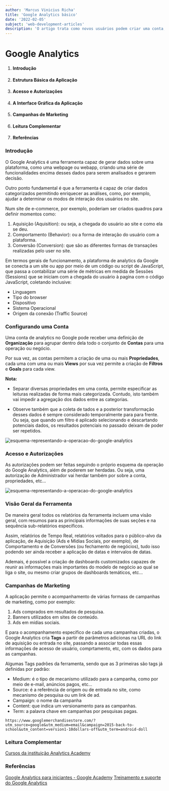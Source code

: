 ```yaml
---
author: 'Marcus Vinicius Richa'
title: 'Google Analytics básico'
date: '2022-02-05'
subject: 'web-development-articles'
description: 'O artigo trata como novos usuários podem criar uma conta, implementar um código de acompanhamento e configurar filtros de dados. Navegar na interface e nos relatórios e configurar painéis e atalhos. O curso também ensina a analisar relatórios básicos.'
---
```


# Google Analytics

1. #### Introdução
2. #### Estrutura Básica da Aplicação
3. #### Acesso e Autorizações
4. #### A Interface Gráfica da Aplicação
5. #### Campanhas de Marketing
6. #### Leitura Complementar
7. #### Referências

### Introdução

O Google Analytics é uma ferramenta capaz de gerar dados sobre uma plataforma, como uma webpage ou webapp, criando uma série de funcionalidades encima desses dados para serem analisados e gerarem decisão.

Outro ponto fundamental é que a ferramenta é capaz de criar dados categorizados permitindo enriquecer as análises, como, por exemplo, ajudar a determinar os modos de interação dos usuários no site.

Num site de e-commerce, por exemplo, poderiam ser criados quadros para definir momentos como:

1. Aquisição (Aquisition): ou seja, a chegada do usuário ao site e como ela se deu.   
2. Comportamento (Behavior): ou a forma de interação do usuário com a plataforma.
3. Conversão (Conversion): que são as diferentes formas de transações realizadas pelo user no site.


Em termos gerais de funcionamento, a plataforma de analytics da Google se conecta a um site ou app por meio de um código ou script de JavaScript, que passa a contabilizar uma série de métricas em medida de Sessões (Sessions) que se iniciam com a chegada do usuário à pagina com o código JavaScript, coletando inclusive:

- Linguagem
- Tipo do browser
- Dispositivo
- Sistema Operacional
- Origem da conexão (Traffic Source)

### Configurando uma Conta


Uma conta de analytics no Google pode receber uma definição de **Organização** para agrupar dentro dela todo o conjunto de **Contas** para uma operação ou negócio.

Por sua vez, as contas permitem a criação de uma ou mais **Propriedades**, cada uma com uma ou mais **Views** por sua vez permite a criação de **Filtros** e **Goals** para cada view.



**Nota:** 

- Separar diversas propriedades em uma conta, permite especificar as leituras realizadas de forma mais categorizada. Contudo, isto também vai impedir a agregação dos dados entre as categorias.

- Observe também que a coleta de tados e a posterior transformação desses dados é sempre considerado temporalmente para para frente. Ou seja, que quando um filtro é aplicado selecionando e descartando potenciais dados, os resultados potenciais no passado deixam de poder ser repetidos. 


![esquema-representando-a-operacao-do-google-analytics](/images/articles/web-development/google-analytics-basico-esquema-representando-a-operacao-do-google-analytics.png)



### Acesso e Autorizações


As autorizações podem ser feitas seguindo o próprio esquema da operação do Google Analytics, além de poderem ser herdadas. Ou seja, uma autorização de Administrador vai herdar também por sobre a conta, propriedades, etc...


![esquema-representando-a-operacao-do-google-analytics](/images/articles/web-development/google-analytics-basico-esquema-de-autorizacao-dentro-do-google-analytics.png)



### Visão Geral da Ferramenta


De maneira geral todos os relatórios da ferramenta incluem uma visão geral, com resumos para as principais informações de suas seções e na sequência sub-relatórios específicos.   

Assim, relatórios de Tempo Real, relatórios voltados para o público-alvo da aplicação, de Aquisição (Ads e Mídias Sociais, por exemplo), de Comportamento e de Conversões (ou fechamento de negócios), tudo isso podendo ser ainda receber a aplicação de datas e intervalos de datas.

Ademais, é possível a criação de dashboards customizados capazes de reunir as informações mais importantes do modelo de negócio ao qual se liga o site, ou mesmo criar grupos de dashboards temáticos, etc...


### Campanhas de Marketing


A aplicação permite o acompanhamento de várias formass de campanhas de marketing, como por exemplo:

1. Ads comprados em resultados de pesquisa.
2. Banners utilizados em sites de conteúdo.
3. Ads em mídias sociais.


E para o acompanhamento específico de cada uma campanhas criadas, o Google Analytics cria **Tags** a partir de parâmetros adicionas na URL do link de aquisição ou entrada no site, passando a associar todas essas informações de acesso de usuário, comprtamento, etc, com os dados para as campanhas.


Algumas Tags padrões da ferramenta, sendo que as 3 primeiras são tags já definidas por padrão:

- Medium: é o tipo de mecanismo utilizado para a campanha, como por meio de e-mail, anúncios pagos, etc...
- Source: é a referência de origem ou de entrada no site, como mecanismo de pesquisa ou um link de ad.
- Campaign: o nome da campanha
- Content: que indica um versionamento para as campanhas.
- Term: a palavra chave em campanhas por pesquisas pagas.
  	 
```
https://www.googlemerchandisestore.com/?utm_source=google&utm_medium=email&campaign=2015-back-to-school&utm_content=version1-10dollars-off&utm_term=android-doll
```



### Leitura Complementar

[Cursos da instituição Analytics Academy](https://analytics.google.com/analytics/academy/)



### Referências

[ Google Analytics para iniciantes - Google Academy](https://analytics.google.com/analytics/academy/course/6)
[Treinamento e suporte do Google Analytics](https://support.google.com/analytics/answer/4553001?hl=pt-BR)

